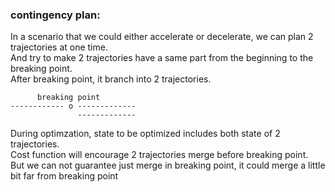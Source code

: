 

### contingency plan:
In a scenario that we could either accelerate or decelerate, we can plan 2 trajectories at one time. <br />
And try to make 2 trajectories have a same part from the beginning to the breaking point. <br />
After breaking point, it branch into 2 trajectories. 
```
      breaking point
------------ o -------------
               -------------
```
During optimzation, state to be optimized includes both state of 2 trajectories. <br />
Cost function will encourage 2 trajectories merge before breaking point. <br />
But we can not guarantee just merge in breaking point, it could merge a little bit far from breaking point<br />






